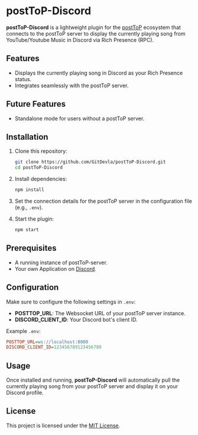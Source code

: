 # postToP-Discord

**postToP-Discord** is a lightweight plugin for the [postToP](https://github.com/GitDevla/postToP-server) ecosystem that connects to the postToP server to display the currently playing song from YouTube/Youtube Music in Discord via Rich Presence (RPC).

## Features

- Displays the currently playing song in Discord as your Rich Presence status.
- Integrates seamlessly with the postToP server.

## Future Features

- Standalone mode for users without a postToP server.

## Installation

1. Clone this repository:

   ```bash
   git clone https://github.com/GitDevla/postToP-Discord.git
   cd postToP-Discord
   ```

2. Install dependencies:

   ```bash
   npm install
   ```

3. Set the connection details for the postToP server in the configuration file (e.g., `.env`).

4. Start the plugin:
   ```bash
   npm start
   ```

## Prerequisites

- A running instance of postToP-server.
- Your own Application on [Discord](https://discord.com/developers/applications).

## Configuration

Make sure to configure the following settings in `.env`:

- **POSTTOP_URL**: The Websocket URL of your postToP server instance.
- **DISCORD_CLIENT_ID**: Your Discord bot's client ID.

Example `.env`:

```ini
POSTTOP_URL=ws://localhost:8000
DISCORD_CLIENT_ID=123456789123456789
```

## Usage

Once installed and running, **postToP-Discord** will automatically pull the currently playing song from your postToP server and display it on your Discord profile.

## License

This project is licensed under the [MIT License](LICENSE).
